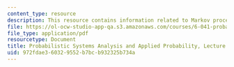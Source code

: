 ```yaml
---
content_type: resource
description: This resource contains information related to Markov process - II.
file: https://ol-ocw-studio-app-qa.s3.amazonaws.com/courses/6-041-probabilistic-systems-analysis-and-applied-probability-fall-2010/972fdae360329552b7bcb932325b734a_MIT6_041F10_L17.pdf
file_type: application/pdf
resourcetype: Document
title: Probabilistic Systems Analysis and Applied Probability, Lecture 17
uid: 972fdae3-6032-9552-b7bc-b932325b734a
---
```

